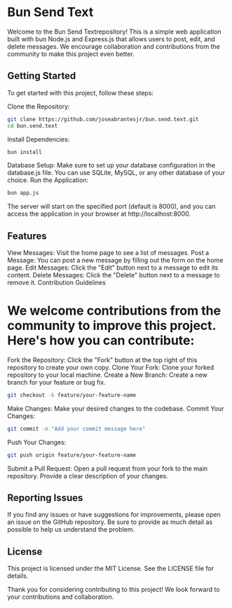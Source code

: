 # Bun Send Text

Welcome to the Bun Send Textrepository! This is a simple web application built with bun Node.js and Express.js that allows users to post, edit, and delete messages. We encourage collaboration and contributions from the community to make this project even better.

## Getting Started

To get started with this project, follow these steps:

Clone the Repository:
```bash
git clone https://github.com/joseabrantesjr/bun.send.text.git
cd bun.send.text
```

Install Dependencies:
```bash
bun install
```

Database Setup:
Make sure to set up your database configuration in the database.js file. You can use SQLite, MySQL, or any other database of your choice.
Run the Application:
```bash
bun app.js
```

The server will start on the specified port (default is 8000), and you can access the application in your browser at http://localhost:8000.

## Features

View Messages: Visit the home page to see a list of messages.
Post a Message: You can post a new message by filling out the form on the home page.
Edit Messages: Click the "Edit" button next to a message to edit its content.
Delete Messages: Click the "Delete" button next to a message to remove it.
Contribution Guidelines

# We welcome contributions from the community to improve this project. Here's how you can contribute:

Fork the Repository: Click the "Fork" button at the top right of this repository to create your own copy.
Clone Your Fork: Clone your forked repository to your local machine.
Create a New Branch: Create a new branch for your feature or bug fix.

```bash
git checkout -b feature/your-feature-name
```

Make Changes: Make your desired changes to the codebase.
Commit Your Changes:
```bash
git commit -m "Add your commit message here"
```

Push Your Changes:
```bash
git push origin feature/your-feature-name
```

Submit a Pull Request: Open a pull request from your fork to the main repository. Provide a clear description of your changes.

## Reporting Issues

If you find any issues or have suggestions for improvements, please open an issue on the GitHub repository. Be sure to provide as much detail as possible to help us understand the problem.

## License

This project is licensed under the MIT License. See the LICENSE file for details.

Thank you for considering contributing to this project! We look forward to your contributions and collaboration.